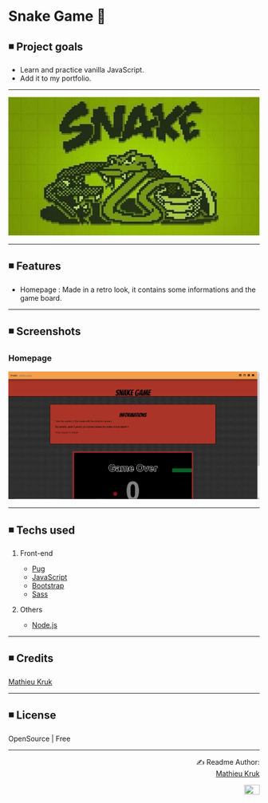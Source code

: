 # Snake Game 🐍

## ◾ Project goals

<ul>
  <li>Learn and practice vanilla JavaScript.</li>
  <li>Add it to my portfolio.</li>
</ul>

<hr>

<p align="center">
  <img src="public/images/repository/snake.jpg">
</p>

<hr>

## ◾ Features
<ul>
  <li>Homepage : Made in a retro look, it contains some informations and the game board.</li>
</ul>

<hr>

## ◾ Screenshots

### Homepage
<p align="center">
  <img src="public/images/repository/homepage.png">
</p>

<hr>

## ◾ Techs used

1. Front-end
   - [Pug](https://pugjs.org/api/getting-started.html)
   - [JavaScript](https://www.javascript.com/)
   - [Bootstrap](https://getbootstrap.com/)
   - [Sass](https://sass-lang.com/)
   
2. Others
   - [Node.js](https://nodejs.org/en/)

<hr>

## ◾ Credits

[Mathieu Kruk](https://github.com/MathieuKruk)

<hr>

## ◾ License

OpenSource | Free

<hr>

<p align="right">
  ✍️ Readme Author:<br>
  <a href="https://github.com/MathieuKruk">Mathieu Kruk</a>
</p>

<p align="right">
  <img src="https://media.giphy.com/media/3oFzmdjqH15YebLQ52/giphy.gif" height="40%" width="25%">
</p>


